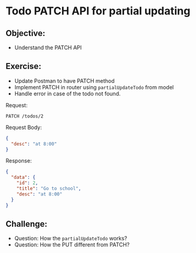 # Todo PATCH API for partial updating

## Objective:

- Understand the PATCH API

## Exercise:

- Update Postman to have PATCH method
- Implement PATCH in router using `partialUpdateTodo` from model
- Handle error in case of the todo not found.

Request:

```
PATCH /todos/2
```

Request Body:

```json
{
  "desc": "at 8:00"
}
```

Response:

```json
{
  "data": {
    "id": 2,
    "title": "Go to school",
    "desc": "at 8:00"
  }
}
```

## Challenge:

- Question: How the `partialUpdateTodo` works?
- Question: How the PUT different from PATCH?
